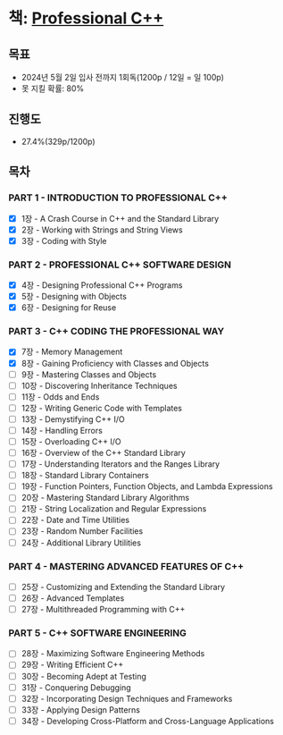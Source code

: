 # 책: [Professional C++](https://www.amazon.com/Professional-C-Marc-Gregoire/dp/1119695406)

## 목표
- 2024년 5월 2일 입사 전까지 1회독(1200p / 12일 = 일 100p)
- 못 지킬 확률: 80%

## 진행도
- 27.4%(329p/1200p)

## 목차

### PART 1 - INTRODUCTION TO PROFESSIONAL C++
- [x] 1장 - A Crash Course in C++ and the Standard Library
- [x] 2장 - Working with Strings and String Views
- [x] 3장 - Coding with Style
### PART 2 - PROFESSIONAL C++ SOFTWARE DESIGN 
- [x] 4장 - Designing Professional C++ Programs
- [x] 5장 - Designing with Objects
- [x] 6장 - Designing for Reuse
### PART 3 - C++ CODING THE PROFESSIONAL WAY
- [x] 7장 - Memory Management
- [x] 8장 - Gaining Proficiency with Classes and Objects
- [ ] 9장 - Mastering Classes and Objects
- [ ] 10장 - Discovering Inheritance Techniques
- [ ] 11장 - Odds and Ends
- [ ] 12장 - Writing Generic Code with Templates
- [ ] 13장 - Demystifying C++ I/O
- [ ] 14장 - Handling Errors
- [ ] 15장 - Overloading C++ I/O
- [ ] 16장 - Overview of the C++ Standard Library
- [ ] 17장 - Understanding Iterators and the Ranges Library
- [ ] 18장 - Standard Library Containers
- [ ] 19장 - Function Pointers, Function Objects, and Lambda Expressions
- [ ] 20장 - Mastering Standard Library Algorithms
- [ ] 21장 - String Localization and Regular Expressions
- [ ] 22장 - Date and Time Utilities
- [ ] 23장 - Random Number Facilities
- [ ] 24장 - Additional Library Utilities
### PART 4 - MASTERING ADVANCED FEATURES OF C++
- [ ] 25장 - Customizing and Extending the Standard Library
- [ ] 26장 - Advanced Templates
- [ ] 27장 - Multithreaded Programming with C++
### PART 5 - C++ SOFTWARE ENGINEERING
- [ ] 28장 - Maximizing Software Engineering Methods
- [ ] 29장 - Writing Efficient C++
- [ ] 30장 - Becoming Adept at Testing
- [ ] 31장 - Conquering Debugging
- [ ] 32장 - Incorporating Design Techniques and Frameworks
- [ ] 33장 - Applying Design Patterns
- [ ] 34장 - Developing Cross-Platform and Cross-Language Applications
